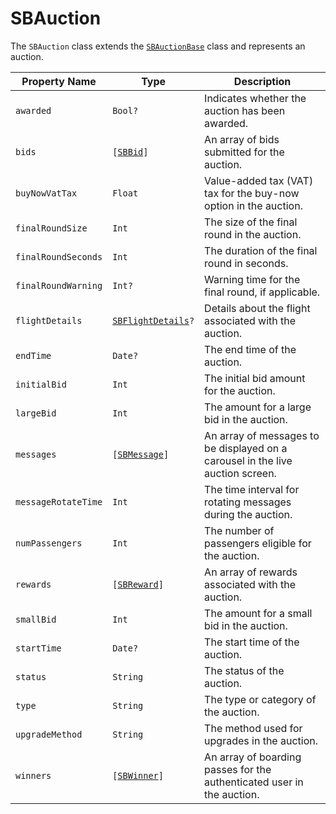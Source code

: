 # SBAuction

The `SBAuction` class extends the [`SBAuctionBase`](object-model/sbauctionbase) class and represents an auction.

| **Property Name**   | **Type**                                                      | **Description**                                                                |
|---------------------|---------------------------------------------------------------|--------------------------------------------------------------------------------|
| `awarded`           | `Bool?`                                                       | Indicates whether the auction has been awarded.                                |
| `bids`              | <code>[[SBBid](object-model/sbbid)]</code>                    | An array of bids submitted for the auction.                                    |
| `buyNowVatTax`      | `Float`                                                       | Value-added tax (VAT) tax for the buy-now option in the auction.               |
| `finalRoundSize`    | `Int`                                                         | The size of the final round in the auction.                                    |
| `finalRoundSeconds` | `Int`                                                         | The duration of the final round in seconds.                                    |
| `finalRoundWarning` | `Int?`                                                        | Warning time for the final round, if applicable.                               |
| `flightDetails`     | <code>[SBFlightDetails](object-model/sbflightdetails)?</code> | Details about the flight associated with the auction.                          |
| `endTime`           | `Date?`                                                       | The end time of the auction.                                                   |
| `initialBid`        | `Int`                                                         | The initial bid amount for the auction.                                        |
| `largeBid`          | `Int`                                                         | The amount for a large bid in the auction.                                     |
| `messages`          | <code>[[SBMessage](object-model/sbmessage)]</code>            | An array of messages to be displayed on a carousel in the live auction screen. |
| `messageRotateTime` | `Int`                                                         | The time interval for rotating messages during the auction.                    |
| `numPassengers`     | `Int`                                                         | The number of passengers eligible for the auction.                             |
| `rewards`           | <code>[[SBReward](object-model/sbreward)]</code>              | An array of rewards associated with the auction.                               |
| `smallBid`          | `Int`                                                         | The amount for a small bid in the auction.                                     |
| `startTime`         | `Date?`                                                       | The start time of the auction.                                                 |
| `status`            | `String`                                                      | The status of the auction.                                                     |
| `type`              | `String`                                                      | The type or category of the auction.                                           |
| `upgradeMethod`     | `String`                                                      | The method used for upgrades in the auction.                                   |
| `winners`           | <code>[[SBWinner](object-model/sbwinner)]</code>              | An array of boarding passes for the authenticated user in the auction.         |

